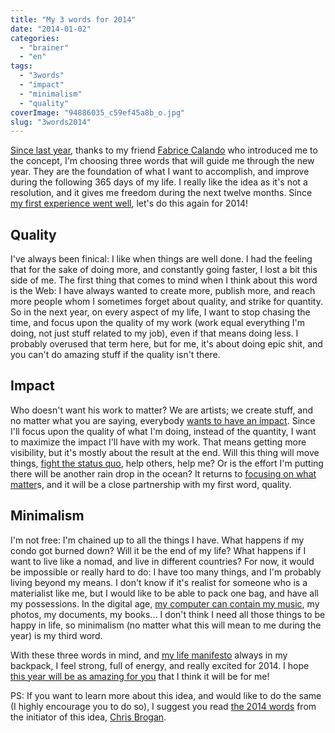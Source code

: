 ```yaml
---
title: "My 3 words for 2014"
date: "2014-01-02"
categories: 
  - "brainer"
  - "en"
tags: 
  - "3words"
  - "impact"
  - "minimalism"
  - "quality"
coverImage: "94886035_c59ef45a8b_o.jpg"
slug: "3words2014"
---
```


[Since last year](https://fred.dev/my-3-words-for-2013/ "My 3 words for 2013"), thanks to my friend [Fabrice Calando](https://fabricecalando.com "Fabrice Calando's site") who introduced me to the concept, I'm choosing three words that will guide me through the new year. They are the foundation of what I want to accomplish, and improve during the following 365 days of my life. I really like the idea as it's not a resolution, and it gives me freedom during the next twelve months. Since [my first experience went well](http://fred.dev/my-retrospective-of-my-2013s-words/ "My retrospective of my 2013′s words"), let's do this again for 2014!

## Quality

I've always been finical: I like when things are well done. I had the feeling that for the sake of doing more, and constantly going faster, I lost a bit this side of me. The first thing that comes to mind when I think about this word is the Web: I have always wanted to create more, publish more, and reach more people whom I sometimes forget about quality, and strike for quantity. So in the next year, on every aspect of my life, I want to stop chasing the time, and focus upon the quality of my work (work equal everything I'm doing, not just stuff related to my job), even if that means doing less. I probably overused that term here, but for me, it's about doing epic shit, and you can't do amazing stuff if the quality isn't there.

## Impact

Who doesn't want his work to matter? We are artists; we create stuff, and no matter what you are saying, everybody [wants to have an impact](https://fred.dev/do-you-have-a-positive-impact-on-others-life/ "Do you have a positive impact on other’s life?"). Since I'll focus upon the quality of what I'm doing, instead of the quantity, I want to maximize the impact I'll have with my work. That means getting more visibility, but it's mostly about the result at the end. Will this thing will move things, [fight the status quo](http://fred.dev/dont-accept-the-status-quo/ "Don’t accept the status quo"), help others, help me? Or is the effort I'm putting there will be another rain drop in the ocean? It returns to [focusing on what matter](http://fred.dev/focus/ "Focus")s, and it will be a close partnership with my first word, quality.

## Minimalism

I'm not free: I'm chained up to all the things I have. What happens if my condo got burned down? Will it be the end of my life? What happens if I want to live like a nomad, and live in different countries? For now, it would be impossible or really hard to do: I have too many things, and I'm probably living beyond my means. I don't know if it's realist for someone who is a materialist like me, but I would like to be able to pack one bag, and have all my possessions. In the digital age, [my computer can contain my music](https://fred.dev/help-me-move-from-physical-disc-to-digital-music/ "Help me move from physical disc to digital music"), my photos, my documents, my books... I don't think I need all those things to be happy in life, so minimalism (no matter what this will mean to me during the year) is my third word.

With these three words in mind, and [my life manifesto](http://fred.dev/my-life-manifesto-v2/ "My life manifesto v2") always in my backpack, I feel strong, full of energy, and really excited for 2014. I hope [this year will be as amazing for you](https://fred.dev/happy-new-year/ "Happy New Year!") that I think it will be for me!

PS: If you want to learn more about this idea, and would like to do the same (I highly encourage you to do so), I suggest you read [the 2014 words](https://chrisbrogan.com/my-3-words-2014/ "3 words for 2014 of Chris Brogan") from the initiator of this idea, [Chris Brogan](https://chrisbrogan.com/ "Chris Brogan's site").
